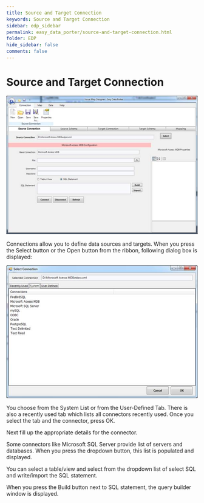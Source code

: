 ```yaml
---
title: Source and Target Connection
keywords: Source and Target Connection
sidebar: edp_sidebar
permalink: easy_data_porter/source-and-target-connection.html
folder: EDP
hide_sidebar: false
comments: false
---
```


# Source and Target Connection

![](/images/sourceconnection.jpg)

Connections allow you to define data sources and targets. When you press the Select button or the Open button from the ribbon, following dialog box is displayed:

![](/images/selectconnection.jpg)

You choose from the System List or from the User-Defined Tab. There is also a recently used tab which lists all connectors recently used. Once you select the tab and the connector, press OK.

 

Next fill up the appropriate details for the connector.

 

Some connectors like Microsoft SQL Server provide list of servers and databases. When you press the dropdown button, this list is populated and displayed.

 

You can select a table/view and select from the dropdown list of select SQL and write/import the SQL statement.

 

When you press the Build button next to SQL statement, the query builder window is displayed.